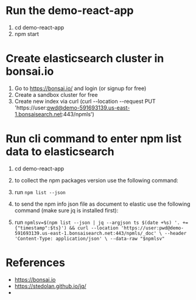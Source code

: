 Run the demo-react-app
==========
1. cd demo-react-app
2. npm start



Create elasticsearch cluster in bonsai.io
==========
1. Go to https://bonsai.io/ and login (or signup for free)
2. Create a sandbox cluster for free
3. Create new index via curl (curl --location --request PUT 'https://user:pwd@demo-591693139.us-east-1.bonsaisearch.net:443/npmls')


Run cli command to enter npm list data to elasticsearch 
==========
1. cd demo-react-app
2. to collect the npm packages version use the following command:
3. run `npm list --json`

4. to send the npm info json file as document to elastic use the following command (make sure jq is installed first):
5. run `npmlsv=$(npm list --json | jq --argjson ts $(date +%s) '. += {"timestamp":$ts}') && curl --location 'https://user:pwd@demo-591693139.us-east-1.bonsaisearch.net:443/npmls/_doc' \
--header 'Content-Type: application/json' \
--data-raw "$npmlsv"`


References
======
- https://bonsai.io
- https://stedolan.github.io/jq/
-
